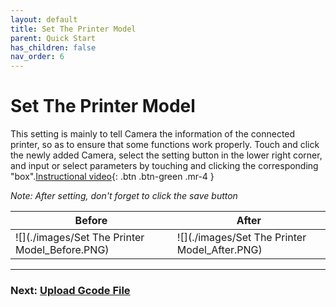 ```yaml
---
layout: default
title: Set The Printer Model
parent: Quick Start
has_children: false
nav_order: 6
---
```


# Set The Printer Model

This setting is mainly to tell Camera the information of the connected printer, so as to ensure that some functions work properly.
Touch and click the newly added Camera, select the setting button in the lower right corner, and input or select parameters by touching and clicking the corresponding "box".[Instructional video](https://youtu.be/D6vVukCDkis){: .btn .btn-green .mr-4 }

_Note: After setting, don't forget to click the save button_

|Before|After|
|-|-|
|![](./images/Set The Printer Model_Before.PNG)|![](./images/Set The Printer Model_After.PNG)|

----
### Next: [Upload Gcode File](../Upload_Gcode_File/index.md)
